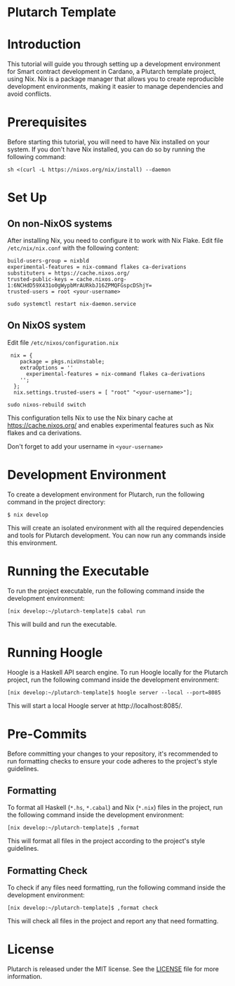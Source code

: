 # Plutarch Template

# Introduction
This tutorial will guide you through setting up a development environment for Smart contract development in Cardano, a Plutarch template project, using Nix. Nix is a package manager that allows you to create reproducible development environments, making it easier to manage dependencies and avoid conflicts.

# Prerequisites
Before starting this tutorial, you will need to have Nix installed on your system. If you don't have Nix installed, you can do so by running the following command:

```
sh <(curl -L https://nixos.org/nix/install) --daemon
```


# Set Up
## On non-NixOS systems
After installing Nix, you need to configure it to work with Nix Flake. Edit file `/etc/nix/nix.conf` with the following content:

```
build-users-group = nixbld
experimental-features = nix-command flakes ca-derivations
substituters = https://cache.nixos.org/
trusted-public-keys = cache.nixos.org-1:6NCHdD59X431o0gWypbMrAURkbJ16ZPMQFGspcDShjY=
trusted-users = root <your-username>
```
```
sudo systemctl restart nix-daemon.service
```

## On NixOS system
Edit file `/etc/nixos/configuration.nix `

```
 nix = {
    package = pkgs.nixUnstable;
    extraOptions = ''
      experimental-features = nix-command flakes ca-derivations
    '';
  };
  nix.settings.trusted-users = [ "root" "<your-username>"];
```
```
sudo nixos-rebuild switch
```

This configuration tells Nix to use the Nix binary cache at https://cache.nixos.org/ and enables experimental features such as Nix flakes and ca derivations.

Don't forget to add your username in `<your-username>`

# Development Environment
To create a development environment for Plutarch, run the following command in the project directory:

```
$ nix develop
```

This will create an isolated environment with all the required dependencies and tools for Plutarch development. You can now run any commands inside this environment.

# Running the Executable
To run the project executable, run the following command inside the development environment:

```
[nix develop:~/plutarch-template]$ cabal run
```

This will build and run the executable.

# Running Hoogle
Hoogle is a Haskell API search engine. To run Hoogle locally for the Plutarch project, run the following command inside the development environment:

```
[nix develop:~/plutarch-template]$ hoogle server --local --port=8085
```

This will start a local Hoogle server at http://localhost:8085/.

# Pre-Commits
Before committing your changes to your repository, it's recommended to run formatting checks to ensure your code adheres to the project's style guidelines.

## Formatting
To format all Haskell (`*.hs`, `*.cabal`) and Nix (`*.nix`) files in the project, run the following command inside the development environment:

```
[nix develop:~/plutarch-template]$ ,format 
```

This will format all files in the project according to the project's style guidelines.


## Formatting Check
To check if any files need formatting, run the following command inside the development environment:

```
[nix develop:~/plutarch-template]$ ,format check
```

This will check all files in the project and report any that need formatting.


# License
Plutarch is released under the MIT license. See the [LICENSE](LICENSE) file for more information.

